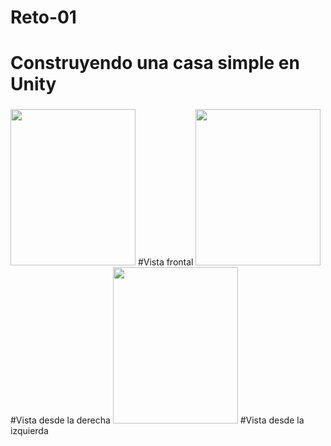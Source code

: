 # Reto-01
# Construyendo una casa simple en Unity
###

<img src="![Captura de pantalla 2024-09-02 174927](https://github.com/user-attachments/assets/1906b89c-3d9c-4e56-8916-441d10e81a4b)" width="200" height="250">
#Vista frontal

<img src="![Captura de pantalla 2024-09-02 175141](https://github.com/user-attachments/assets/ec691f6b-cc32-42c9-8db0-362946b7b8de)" width="200" height="250">
#Vista desde la derecha

<img src="![Captura de pantalla 2024-09-02 175447](https://github.com/user-attachments/assets/3a605292-6196-408b-908f-7737712724b8)" width="200" height="250">
#Vista desde la izquierda


